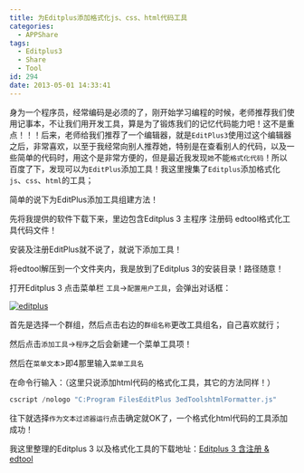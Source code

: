 ```yaml
---
title: 为Editplus添加格式化js、css、html代码工具
categories:
  - APPShare
tags:
  - Editplus3
  - Share
  - Tool
id: 294
date: 2013-05-01 14:33:41
---
```


身为一个程序员，经常编码是必须的了，刚开始学习编程的时候，老师推荐我们使用记事本，不让我们用开发工具，算是为了锻炼我们的记忆代码能力吧！这不是重点！！！后来，老师给我们推荐了一个编辑器，就是`EditPlus3`使用过这个编辑器之后，非常喜欢，以至于我经常向别人推荐她，特别是在查看别人的代码，以及一些简单的代码时，用这个是非常方便的，但是最近我发现`她`不能`格式化代码`！所以百度了下，发现可以为`EditPlus`添加工具！我这里搜集了`Editplus`添加格式化`js`、`css`、`html`的工具；

简单的说下为EditPlus添加工具组建方法！

先将我提供的软件下载下来，里边包含Editplus 3 主程序 注册码 edtool格式化工具代码文件！

安装及注册EditPlus就不说了，就说下添加工具！

将edtool解压到一个文件夹内，我是放到了Editplus 3的安装目录！路径随意！

打开Editplus 3 点击菜单栏 `工具`->`配置用户工具`，会弹出对话框：

[![editplus](http://wp-melove.qiniudn.com/blogimg/2013/05/editplus3.png)](http://wp-melove.qiniudn.com/blogimg/2013/05/editplus3.png)

首先是选择一个群组，然后点击右边的`群组名称`更改工具组名，自己喜欢就行；

然后点击`添加工具`->`程序`之后会新建一个菜单工具项！

然后在`菜单文本`>即4那里输入`菜单工具名`

在命令行输入：（这里只说添加html代码的格式化工具，其它的方法同样！）
```javascript
cscript /nologo "C:Program FilesEditPlus 3edToolshtmlFormatter.js"
```

往下就选择`作为文本过滤器运行`点击确定就OK了，一个格式化html代码的工具添加成功！

我这里整理的Editplus 3 以及格式化工具的下载地址：[Editplus 3 含注册 & edtool](http://pan.baidu.com/share/link?shareid=408890&uk=2987718070)
